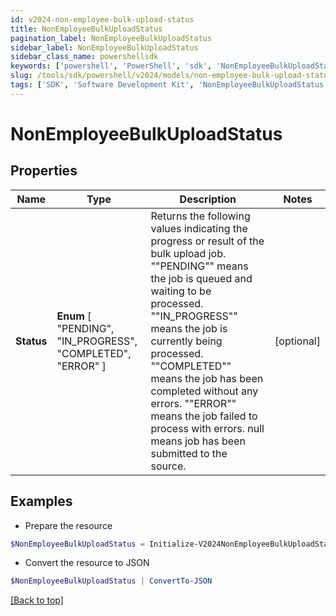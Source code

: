 ```yaml
---
id: v2024-non-employee-bulk-upload-status
title: NonEmployeeBulkUploadStatus
pagination_label: NonEmployeeBulkUploadStatus
sidebar_label: NonEmployeeBulkUploadStatus
sidebar_class_name: powershellsdk
keywords: ['powershell', 'PowerShell', 'sdk', 'NonEmployeeBulkUploadStatus', 'V2024NonEmployeeBulkUploadStatus'] 
slug: /tools/sdk/powershell/v2024/models/non-employee-bulk-upload-status
tags: ['SDK', 'Software Development Kit', 'NonEmployeeBulkUploadStatus', 'V2024NonEmployeeBulkUploadStatus']
---
```



# NonEmployeeBulkUploadStatus

## Properties

Name | Type | Description | Notes
------------ | ------------- | ------------- | -------------
**Status** |  **Enum** [  "PENDING",    "IN_PROGRESS",    "COMPLETED",    "ERROR" ] | Returns the following values indicating the progress or result of the bulk upload job. ""PENDING"" means the job is queued and waiting to be processed. ""IN_PROGRESS"" means the job is currently being processed. ""COMPLETED"" means the job has been completed without any errors. ""ERROR"" means the job failed to process with errors. null means job has been submitted to the source.  | [optional] 

## Examples

- Prepare the resource
```powershell
$NonEmployeeBulkUploadStatus = Initialize-V2024NonEmployeeBulkUploadStatus  -Status PENDING
```

- Convert the resource to JSON
```powershell
$NonEmployeeBulkUploadStatus | ConvertTo-JSON
```


[[Back to top]](#) 

